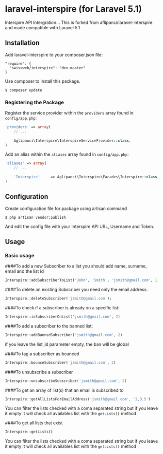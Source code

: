 laravel-interspire (for Laravel 5.1)
==================

Interspire API Intergration... This is forked from aflipanci/laravel-interspire and made compatible with Laravel 5.1

## Installation

Add laravel-interspire to your composer.json file:

```
"require": {
  "swissweb/interspire": "dev-master"
}
```

Use composer to install this package.

```
$ composer update
```

### Registering the Package

Register the service provider within the ```providers``` array found in ```config/app.php```:

```php
'providers' => array(
	// ...
	
	Aglipanci\Interspire\InterspireServiceProvider::class,
)
```

Add an alias within the ```aliases``` array found in ```config/app.php```:


```php
'aliases' => array(
	// ...
	
	'Interspire'     => Aglipanci\Interspire\Facades\Interspire::class,
)
```

## Configuration

Create configuration file for package using artisan command

```
$ php artisan vendor:publish
```

And edit the config file with your Interspire API URL, Username and Token.


## Usage

### Basic usage

####To add a new Subscriber to a list you should add name, surname, email and the list id

```php
Interspire::addSubscriberToList('John', 'Smith', 'jsmith@gmail.com', 1);
```

####To delete an existing Subscriber you need only the email address:

```php
Interspire::deleteSubscriber('jsmith@gmail.com');
```

####To check if a subscriber is already on a specific list:

```php
Interspire::isSubscriberOnList('jsmith@gmail.com', 2)
```

####To add a subscriber to the banned list:

```php
Interspire::addBannedSubscriber('jsmith@gmail.com', 2)
```
if you leave the list_id parameter empty, the ban will be global
	
####To tag a subscriber as bounced

```php
Interspire::bounceSubscriber('jsmith@gmail.com', 2)
```
####To unsubscribe a subscriber

```php
Interspire::unsubscribeSubscriber('jsmith@gmail.com', 2)
```

####To get an array of list(s) that an email is subscribed to

```php
Interspire::getAllListsForEmailAddress('jsmith@gmail.com', '2,3,5')
```
You can filter the lists checked with a coma separated string but if you leave it empty it will check all availables list with the `getLists()` method

####To get all lists that exist

```php
Interspire::getLists()
```
You can filter the lists checked with a coma separated string but if you leave it empty it will check all availables list with the `getLists()` method
